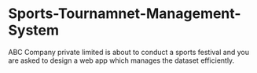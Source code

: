 # Sports-Tournamnet-Management-System
  ABC Company private limited is about to conduct a sports festival and you are asked to design a web app which manages the dataset efficiently.
